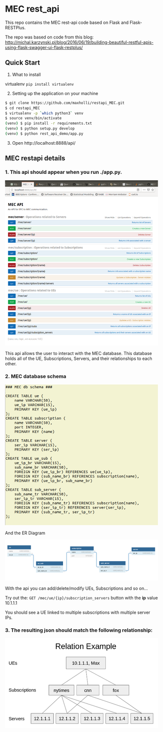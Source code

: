 MEC rest_api
============

This repo contains the MEC rest-api code based on Flask and Flask-RESTPlus.

The repo was based on code from this blog:
http://michal.karzynski.pl/blog/2016/06/19/building-beautiful-restful-apis-using-flask-swagger-ui-flask-restplus/

## Quick Start 

1. What to install

virtualenv
`pip install virtualenv`

2. Setting up the application on your machine
```bash
$ git clone https://github.com/maxholli/restapi_MEC.git
$ cd restapi_MEC
$ virtualenv -p `which python3` venv
$ source venv/bin/activate
(venv) $ pip install -r requirements.txt
(venv) $ python setup.py develop
(venv) $ python rest_api_demo/app.py
```

3. Open http://localhost:8888/api/

## MEC restapi details

### 1. This api should appear when you run ./app.py.
![alt text](./Figures/MEC_swaggar.png "mec swagger interface")

This api allows the user to interact with the MEC database. This database holds all of the UE, Subscriptions, Servers, and their relationships to each other.

### 2. MEC database schema

![alt text](./Figures/MEC_db_schema.png "mec db schema")

And the ER Diagram

![alt text](./Figures/MEC_er_diagram.png "mec db er diagram")

With the api you can add/delete/modify UEs, Subscriptions and so on...

Try out the:
`GET /mec/ue/{ip}/subscription_servers` button with the **ip** value 10.1.1.1

You should see a UE linked to multiple subscriptions with multiple server IPs.

### 3. The resulting json should match the following relationship: 
![alt text](./Figures/MEC_relation.png "mec rules")
